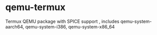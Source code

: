 # qemu-termux
Termux QEMU package with SPICE support , includes qemu-system-aarch64, qemu-system-i386, qemu-system-x86_64
